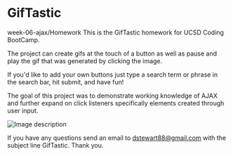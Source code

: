 # GifTastic
week-06-ajax/Homework
This is the GifTastic homework for UCSD Coding BootCamp.

The project can create gifs at the touch of a button as well as pause and play the gif that was generated by clicking the image.

If you'd like to add your own buttons just type a search term or phrase in the search bar, hit submit, and have fun!

The goal of this project was to demonstrate working knowledge of AJAX and further expand on click listeners specifically elements created through user input.

![Image description](/GifTastic/assets/images/GifTastic.png)

If you have any questions send an email to dstewart88@gmail.com with the subject line GifTastic.
Thank you.
